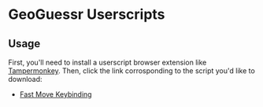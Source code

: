 # GeoGuessr Userscripts

## Usage

First, you'll need to install a userscript browser extension like [Tampermonkey](https://www.tampermonkey.net). Then, click the link corrosponding to the script you'd like to download:

- [Fast Move Keybinding](https://github.com/ivyrze/geoguessr-userscripts/raw/main/fastmove-keybind.user.js)